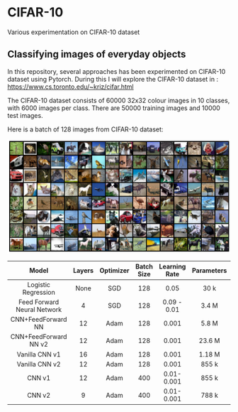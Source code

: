 # CIFAR-10
Various experimentation on CIFAR-10 dataset


## Classifying images of everyday objects
In this repository, several approaches has been experimented on CIFAR-10 dataset using Pytorch. During this I will explore the CIFAR-10 dataset in : https://www.cs.toronto.edu/~kriz/cifar.html

The CIFAR-10 dataset consists of 60000 32x32 colour images in 10 classes, with 6000 images per class. There are 50000 training images and 10000 test images.

Here is a batch of 128 images from CIFAR-10 dataset:

![Screenshot](https://github.com/nanekja/CIFAR-10/blob/master/images/cifar_10.png)



| Model | Layers | Optimizer | Batch Size | Learning Rate | Parameters | Time | Validation Accuracy |
| :---: | :---: | :---: | :---: | :---: | :---: | :---: | :---: |
| Logistic Regression | None | SGD | 128 | 0.05 | 30 k | TBD | 0.3718| 
| Feed Forward Neural Network | 4 | SGD | 128 | 0.09 - 0.01 | 3.4 M | TBD | 0.5569 | 
| CNN+FeedForward NN | 12 | Adam | 128 | 0.001 | 5.8 M | TBD | 0.7675 |
| CNN+FeedForward NN v2 | 12 | Adam | 128 | 0.001 | 23.6 M | TBD | 0.8915 |
| Vanilla CNN v1 | 16 | Adam | 128 | 0.001 | 1.18 M | TBD | 0.722 |
| Vanilla CNN v2 | 12 | Adam | 128 | 0.001 | 855 k | TBD | 0.8382 |
| CNN v1 | 12 | Adam | 400 | 0.01- 0.001 | 855 k | 24m | 0.8539 |
| CNN v2 | 9 | Adam | 400 | 0.01- 0.001 | 788 k | 20m | 0.8658 |
